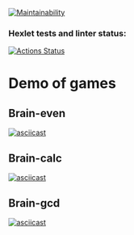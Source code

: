 [![Maintainability](https://api.codeclimate.com/v1/badges/6971dcabf7b983260d5f/maintainability)](https://codeclimate.com/github/vivikkk/frontend-project-44/maintainability)

### Hexlet tests and linter status:

[![Actions Status](https://github.com/vivikkk/frontend-project-44/workflows/hexlet-check/badge.svg)](https://github.com/vivikkk/frontend-project-44/actions)

# Demo of games

## Brain-even

[![asciicast](https://asciinema.org/a/Jma7IXWbqTZPJzZBeeZudBcl6.svg)](https://asciinema.org/a/Jma7IXWbqTZPJzZBeeZudBcl6)

## Brain-calc

[![asciicast](https://asciinema.org/a/76aouU5u7ZlQALfjIy0fEcwLb.svg)](https://asciinema.org/a/76aouU5u7ZlQALfjIy0fEcwLb)

## Brain-gcd

[![asciicast](https://asciinema.org/a/Cebw1j92u3WPqRX0vmGNxEJaE.svg)](https://asciinema.org/a/Cebw1j92u3WPqRX0vmGNxEJaE)
